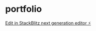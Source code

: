 # portfolio

[Edit in StackBlitz next generation editor ⚡️](https://stackblitz.com/~/github.com/camdenwebster/portfolio)